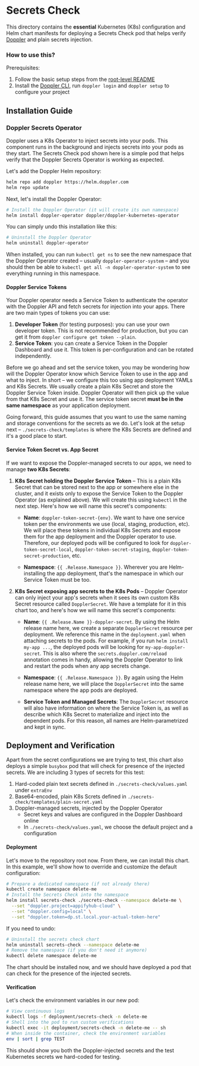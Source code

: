 # Secrets Check

This directory contains the **essential** Kubernetes (K8s) configuration and Helm chart manifests for deploying a Secrets Check pod that helps verify [Doppler](https://doppler.com) and plain secrets injection.

### How to use this?

Prerequisites:

  1. Follow the basic setup steps from the [root-level README](../README.md)
  1. Install the [Doppler CLI](https://docs.doppler.com/docs/cli), run `doppler login` and `doppler setup` to configure your project

## Installation Guide

### Doppler Secrets Operator

Doppler uses a K8s Operator to inject secrets into your pods. This component runs in the background and injects secrets into your pods as they start. The Secrets Check pod shown here is a simple pod that helps verify that the Doppler Secrets Operator is working as expected.

Let's add the Doppler Helm repository:

```bash
helm repo add doppler https://helm.doppler.com
helm repo update
```

Next, let's install the Doppler Operator:

```bash
# Install the Doppler Operator (it will create its own namespace)
helm install doppler-operator doppler/doppler-kubernetes-operator
```

You can simply undo this installation like this:

```bash
# Uninstall the Doppler Operator
helm uninstall doppler-operator
```

When installed, you can run `kubectl get ns` to see the new namespace that the Doppler Operator created – usually `doppler-operator-system` – and you should then be able to `kubectl get all -n doppler-operator-system` to see everything running in this namespace.

#### Doppler Service Tokens

Your Doppler operator needs a Service Token to authenticate the operator with the Doppler API and fetch secrets for injection into your apps. There are two main types of tokens you can use:

  1. **Developer Token** (for testing purposes): you can use your own developer token. This is not recommended for production, but you can get it from `doppler configure get token --plain`.
  1. **Service Token**: you can create a Service Token in the Doppler Dashboard and use it. This token is per-configuration and can be rotated independently.

Before we go ahead and set the service token, you may be wondering how will the Doppler Operator know which Service Token to use in the app and what to inject. In short – we configure this too using app deployment YAMLs and K8s Secrets. We usually create a plain K8s Secret and store the Doppler Service Token inside. Doppler Operator will then pick up the value from that K8s Secret and use it. The service token secret **must be in the same namespace** as your application deployment.

Going forward, this guide assumes that you want to use the same naming and storage conventions for the secrets as we do. Let's look at the setup next – `./secrets-check/templates` is where the K8s Secrets are defined and it's a good place to start.

#### Service Token Secret vs. App Secret

If we want to expose the Doppler-managed secrets to our apps, we need to manage **two K8s Secrets**:

  1. **K8s Secret holding the Doppler Service Token** – This is a plain K8s Secret that can be stored next to the app or somewhere else in the cluster, and it exists only to expose the Service Token to the Doppler Operator (as explained above). We will create this using `kubectl` in the next step. Here's how we will name this secret's components:

      - **Name**: `doppler-token-secret-{env}`. We want to have one service token per the environments we use (local, staging, production, etc). We will place these tokens in individual K8s Secrets and expose them for the app deployment and the Doppler operator to use. Therefore, our deployed pods will be configured to look for `doppler-token-secret-local`, `doppler-token-secret-staging`, `doppler-token-secret-production`, etc.

      - **Namespace**: `{{ .Release.Namespace }}`. Wherever you are Helm-installing the app deployment, that's the namespace in which our Service Token must be too.

  1. **K8s Secret exposing app secrets to the K8s Pods** – Doppler Operator can only inject your app's secrets when it sees its own custom K8s Secret resource called `DopplerSecret`. We have a template for it in this chart too, and here's how we will name this secret's components:

      - **Name**: `{{ .Release.Name }}-doppler-secret`. By using the Helm release name here, we create a separate `DopplerSecret` resource per deployment. We reference this name in the `deployment.yaml` when attaching secrets to the pods. For example, if you run `helm install my-app ...`, the deployed pods will be looking for `my-app-doppler-secret`. This is also where the `secrets.doppler.com/reload` annotation comes in handy, allowing the Doppler Operator to link and restart the pods when any app secrets change.

      - **Namespace**: `{{ .Release.Namespace }}`. By again using the Helm release name here, we will place the `DopplerSecret` into the same namespace where the app pods are deployed.

      - **Service Token and Managed Secrets**: The `DopplerSecret` resource will also have information on where the Service Token is, as well as describe which K8s Secret to materialize and inject into the dependent pods. For this reason, all names are Helm-parametrized and kept in sync.

## Deployment and Verification

Apart from the secret configurations we are trying to test, this chart also deploys a simple `busybox` pod that will check for presence of the injected secrets. We are including 3 types of secrets for this test:

  1. Hard-coded plain text secrets defined in `./secrets-check/values.yaml` under `extraEnv`
  1. Base64-encoded, plain K8s Screts defined in `./secrets-check/templates/plain-secret.yaml`
  1. Doppler-managed secrets, injected by the Doppler Operator
      - Secret keys and values are configured in the Doppler Dashboard online
      - In `./secrets-check/values.yaml`, we choose the default project and a configuration

#### Deployment

Let's move to the repository root now. From there, we can install this chart. In this example, we'll show how to override and customize the default configuration:

```bash
# Prepare a dedicated namespace (if not already there)
kubectl create namespace delete-me
# Install the Secrets Check into the namespace
helm install secrets-check ./secrets-check --namespace delete-me \
  --set "doppler.project=appifyhub-cloud" \
  --set "doppler.config=local" \
  --set "doppler.token=dp.st.local.your-actual-token-here"
```

If you need to undo:

```bash
# Uninstall the secrets check chart
helm uninstall secrets-check --namespace delete-me
# Remove the namespace (if you don't need it anymore)
kubectl delete namespace delete-me
```

The chart should be installed now, and we should have deployed a pod that can check for the presence of the injected secrets.

#### Verification

Let's check the environment variables in our new pod:

```bash
# View continuous logs
kubectl logs -f deployment/secrets-check -n delete-me
# Shell into the pod to run custom verifications
kubectl exec -it deployment/secrets-check -n delete-me -- sh
# When inside the container, check the environment variables
env | sort | grep TEST
```

This should show you both the Doppler-injected secrets and the test Kubernetes secrets we hard-coded for testing.
